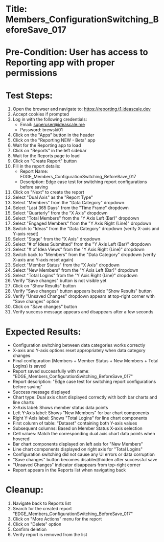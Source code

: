 # Title: Members_ConfigurationSwitching_BeforeSave_017

# Pre-Condition: User has access to Reporting app with proper permissions

# Test Steps:
1. Open the browser and navigate to: https://reporting.t1.ideascale.dev
2. Accept cookies if prompted
3. Log in with the following credentials:
   - Email: superuser@ideascale.me
   - Password: brewski01
4. Click on the "Apps" button in the header
5. Click on the "Reporting NEW - Beta" app
6. Wait for the Reporting app to load
7. Click on "Reports" in the left sidebar
8. Wait for the Reports page to load
9. Click on "Create Report" button
10. Fill in the report details:
    - Report Name: EDGE_Members_ConfigurationSwitching_BeforeSave_017
    - Description: Edge case test for switching report configurations before saving
11. Click on "Next" to create the report
12. Select "Dual Axis" as the "Report Type"
13. Select "Members" from the "Data Category" dropdown
14. Select "Last 365 Days" from the "Time Frame" dropdown
15. Select "Quarterly" from the "X Axis" dropdown
16. Select "Total Members" from the "Y Axis Left (Bar)" dropdown
17. Select "Engaged Members" from the "Y Axis Right (Line)" dropdown
18. Switch to "Ideas" from the "Data Category" dropdown (verify X-axis and Y-axis reset)
19. Select "Stage" from the "X Axis" dropdown
20. Select "# of Ideas Submitted" from the "Y Axis Left (Bar)" dropdown
21. Select "# of Idea Views" from the "Y Axis Right (Line)" dropdown
22. Switch back to "Members" from the "Data Category" dropdown (verify X-axis and Y-axis reset again)
23. Select "Member Status" from the "X Axis" dropdown
24. Select "New Members" from the "Y Axis Left (Bar)" dropdown
25. Select "Total Logins" from the "Y Axis Right (Line)" dropdown
26. Verify "Save changes" button is not visible yet
27. Click on "Show Results" button
28. Verify "Save changes" button appears beside "Show Results" button
29. Verify "Unsaved Changes" dropdown appears at top-right corner with "Save changes" option
30. Click on "Save changes" button
31. Verify success message appears and disappears after a few seconds

# Expected Results:
- Configuration switching between data categories works correctly
- X-axis and Y-axis options reset appropriately when data category changes
- Final configuration (Members + Member Status + New Members + Total Logins) is saved
- Report saved successfully with name: "EDGE_Members_ConfigurationSwitching_BeforeSave_017"
- Report description: "Edge case test for switching report configurations before saving"
- Success message displayed
- Chart type: Dual axis chart displayed correctly with both bar charts and line charts
- X-Axis label: Shows member status data points
- Left Y-Axis label: Shows "New Members" for bar chart components
- Right Y-Axis label: Shows "Total Logins" for line chart components
- First column of table: "Dataset" containing both Y-axis values
- Subsequent columns: Based on Member Status X-axis selection
- Cell values: Match the corresponding dual axis chart data points when hovered
- Bar chart components displayed on left axis for "New Members"
- Line chart components displayed on right axis for "Total Logins"
- Configuration switching did not cause any UI errors or data corruption
- "Save changes" button becomes disabled/hidden after successful save
- "Unsaved Changes" indicator disappears from top-right corner
- Report appears in the Reports list when navigating back

# Cleanup:
1. Navigate back to Reports list
2. Search for the created report "EDGE_Members_ConfigurationSwitching_BeforeSave_017"
3. Click on "More Actions" menu for the report
4. Click on "Delete" option
5. Confirm deletion
6. Verify report is removed from the list